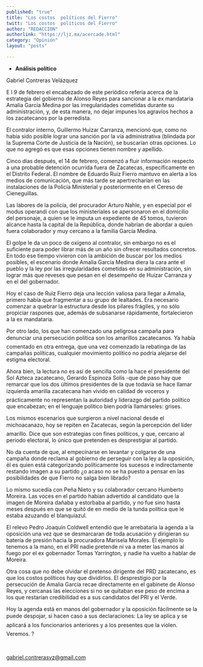 ```yaml
---
published: "true"
title: "Los costos  políticos del Fierro"
twitt: "Los costos  políticos del Fierro"
author: "REDACCION"
authorlink: "https://ljz.mx/acercade.html"
category: "Opinión"
layout: "posts"

---
```


*   **Análisis político**


  Gabriel Contreras Velázquez



  E l 9 de febrero el encabezado de este periódico refería acerca de la estrategia del gobierno de Alonso Reyes para sancionar a la ex mandataria Amalia García Medina por las irregularidades cometidas durante su administración, y, de esta manera, no dejar impunes los agravios hechos a los zacatecanos por la perredista.



  El contralor interno, Guillermo Huizar Carranza, mencionó que, como no había sido posible lograr una sanción por la vía administrativa (blindada por la Suprema Corte de Justicia de la Nación), se buscarían otras opciones. Lo que no agregó es que esas opciones tienen nombre y apellido.



  Cinco días después, el 14 de febrero, comenzó a fluir información respecto a una probable detención ocurrida fuera de Zacatecas, específicamente en el Distrito Federal. El nombre de Eduardo Ruiz Fierro mantuvo en alerta a los medios de comunicación, que más tarde se apertrecharían en las instalaciones de la Policía Ministerial y posteriormente en el Cereso de Cieneguillas.



  Las labores de la policía, del procurador Arturo Nahle, y en especial por el modus operandi con que los ministeriales se apersonaron en el domicilio del personaje, a quien se le imputa un expediente de 45 tomos, tuvieron alcance hasta la capital de la República, donde habrían de abordar a quien fuera colaborador y muy cercano a la familia García Medina.



  El golpe le da un poco de oxígeno al contralor, sin embargo no es el suficiente para poder librar más de un año sin ofrecer resultados concretos. En todo ese tiempo vivieron con la ambición de buscar por los medios posibles, el escenario donde Amalia García Medina diera la cara ante el pueblo y la ley por las irregularidades cometidas en su administración, sin lograr más que reveses que pesan en el desempeño de Huizar Carranza y en el del gobernador.



  Hoy el caso de Ruiz Fierro deja una lección valiosa para llegar a Amalia, primero había que fragmentar a su grupo de lealtades. Era necesario comenzar a quebrar la estructura desde los pilares frágiles, y no sólo propiciar raspones que, además de subsanarse rápidamente, fortalecieron a la ex mandataria.



  Por otro lado, los que han comenzado una peligrosa campaña para denunciar una persecución política son los amarillos zacatecanos. Ya había comentado en otra entrega, que una vez comenzado la rebatinga de las campañas políticas, cualquier movimiento político no podría alejarse del estigma electoral.



  Ahora bien, la lectura no es así de sencilla como la hace el presidente del Sol Azteca zacatecano, Gerardo Espinoza Solís -que de paso hay que remarcar que los dos últimos presidentes de la que todavía se hace llamar izquierda amarilla zacatecana han vivido en calidad de voceros y prácticamente no representan la autoridad y liderazgo del partido político que encabezan; en el lenguaje político bien podría llamárseles: grises.



  Los mismos escenarios que surgieron a nivel nacional desde el michoacanazo, hoy se repiten en Zacatecas, según la percepción del líder amarillo. Dice que son estrategias con fines políticos, y que, cercano al periodo electoral, lo único que pretenden es desprestigiar al partido.



  No da cuenta de que, al empecinarse en levantar y colgarse de una campaña donde reclama al gobierno de perseguir con la ley a la oposición, él es quien está categorizando políticamente los sucesos e indirectamente restando imagen a su partido ¿o acaso no se ha puesto a pensar en las posibilidades de que Fierro no salga bien librado?



  Lo mismo sucedía con Peña Nieto y su colaborador cercano Humberto Moreira. Las voces en el partido habían advertido al candidato que la imagen de Moreira dañaba y estorbaba al partido, y no fue sino hasta meses después en que se quitó de en medio de la tunda política que le estaba azuzando el blanquiazul.



  El relevo Pedro Joaquín Coldwell entendió que le arrebataría la agenda a la oposición una vez que se desmarcaran de toda acusación y dirigieran su batería de presión hacia la procuradora Marisela Morales. El ejemplo lo tenemos a la mano, en el PRI nadie pretende ni va a meter las manos al fuego por el ex gobernador Tomas Yarrington, y nadie ha vuelto a hablar de Moreira.



  Otra cosa que no debe olvidar el pretenso dirigente del PRD zacatecano, es que los costos políticos hay que dividirlos. El desprestigio por la persecución de Amalia García recae directamente en el gabinete de Alonso Reyes, y cercanas las elecciones si no se quitaban ese peso de encima a los que restarían credibilidad es a sus candidatos del PRI y el Verde.



  Hoy la agenda está en manos del gobernador y la oposición fácilmente se la puede despojar, si hacen caso a sus declaraciones: La ley se aplica y se aplicará a los funcionarios anteriores y a los presentes que la violen. Veremos. ?



   



  gabriel.contrerasvz@gmail.com

